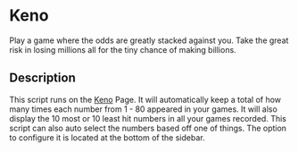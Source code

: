 # Keno

Play a game where the odds are greatly stacked against you. Take the great risk in losing millions all for the tiny chance of making billions.

## Description

This script runs on the [Keno](https://politicsandwar.com/casino/keno/) Page. It will automatically keep a total of how many times each number from 1 - 80 appeared in your games. It will also display the 10 most or 10 least hit numbers in all your games recorded. This script can also auto select the numbers based off one of things. The option to configure it is located at the bottom of the sidebar.
